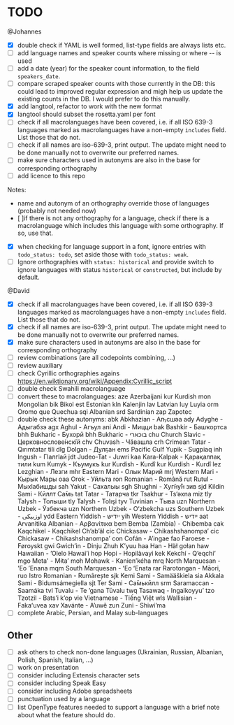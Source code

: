 # TODO

@Johannes

- [x] double check if YAML is well formed, list-type fields are always lists etc.
- [ ] add language names and speaker counts where missing or where -- is used
- [ ] add a date (year) for the speaker count information, to the field `speakers_date`.
- [ ] compare scraped speaker counts with those currently in the DB: this could lead to improved regular expression and migh help us update the existing counts in the DB. I would prefer to do this manually.
- [x] add langtool, refactor to work with the new format
- [x] langtool should subset the rosetta.yaml per font
- [ ] check if all macrolanguages have been covered, i.e. if all ISO 639-3 languages marked as macrolanguages have a non-empty `includes` field. List those that do not.
- [ ] check if all names are iso-639-3, print output. The update might need to be done manually not to overwrite our preferred names.
- [ ] make sure characters used in autonyms are also in the base for corresponding orthography
- [ ] add licence to this repo

Notes:

- name and autonym of an orthography override those of languages (probably not needed now)
- [ ]if there is not any orthography for a language, check if there is a macrolanguage which includes this language with some orthography. If so, use that.
- [x] when checking for language support in a font, ignore entries with `todo_status: todo`, set aside those with `todo_status: weak`. 
- [ ] Ignore orthographies with `status: historical` and provide switch to ignore languages with status `historical` or `constructed`, but include by default.

@David

- [x] check if all macrolanguages have been covered, i.e. if all ISO 639-3 languages marked as macrolanguages have a non-empty `includes` field. List those that do not.
- [x] check if all names are iso-639-3, print output. The update might need to be done manually not to overwrite our preferred names.
- [x] make sure characters used in autonyms are also in the base for corresponding orthography
- [ ] review combinations (are all codepoints combining, …)
- [ ] review auxiliary
- [ ] check Cyrillic orthographies agains https://en.wiktionary.org/wiki/Appendix:Cyrillic_script
- [ ] double check Swahili macrolanguage
- [ ] convert these to macrolanguages:
	aze Azerbaijani
	kur Kurdish
	mon Mongolian
	bik Bikol
	est Estonian
	kln Kalenjin
	lav Latvian
	luy Luyia
	orm Oromo
	que Quechua
	sqi Albanian
	srd Sardinian
	zap Zapotec
- [ ] double check these autonyms:
	abk Abkhazian - Аҧсшәа‎
	ady Adyghe - Адыгабзэ‎
	agx Aghul - Агъул‎
	ani Andi - Мицци‎
	bak Bashkir - Башҡортса‎
	bhh Bukharic - Бухорӣ
	bhh Bukharic - בוכארי
	chu Church Slavic - Церковнослове́нскїй
	chv Chuvash - Чӑвашла‎
	crh Crimean Tatar - Qırımtatar tili
	dlg Dolgan - Дулҕан
	ems Pacific Gulf Yupik - Sugpiaq
	inh Ingush - Гӏалгӏай‎
	jdt Judeo-Tat - Juwri
	kaa Kara-Kalpak - Қарақалпақ тили‎
	kum Kumyk - Къумукъ‎
	kur Kurdish - Kurdî
	kur Kurdish - Kurdî
	lez Lezghian - Лезги‎
	mhr Eastern Mari - Олык Марий‎
	mrj Western Mari - Кырык Мары‎
	oaa Orok - Уйльта
	ron Romanian - Română
	rut Rutul - Мыхӏабишды‎
	sah Yakut - Сахалыы‎
	sgh Shughni - Хуг̌ну̊н зив
	sjd Kildin Sami - Кӣллт Са̄мь
	tat Tatar - Татарча‎
	tkr Tsakhur - Ts‘əxna miz
	tly Talysh - Толыши
	tly Talysh - Tolışi‎
	tyv Tuvinian - Тыва‎
	uzn Northern Uzbek - Ўзбекча
	uzn Northern Uzbek - O‘zbekcha
	uzs Southern Uzbek - اوزبیکی
	ydd Eastern Yiddish - ייִדיש
	yih Western Yiddish - ייִדיש
	aat Arvanitika Albanian - Αρβανίτικα
	bem Bemba (Zambia) - Chibemba
	cak Kaqchikel - Kaqchikel Chʼabʼäl
	cic Chickasaw - Chikashshanompa’
	cic Chickasaw - Chikashshanompa’
	con Cofán - A’ingae
	fao Faroese - Føroyskt
	gwi Gwichʼin - Dinju Zhuh K’yuu
	haa Han - Häł gołan
	haw Hawaiian - ’Olelo Hawai’i
	hop Hopi - Hopilàvayi
	kek Kekchí - Q’eqchi’
	mgo Meta' - Mɨta’
	moh Mohawk - Kanien’kéha
	mrq North Marquesan - ’Eo ’Enana
	mqm South Marquesan - ʻEo ʻEnata
	rar Rarotongan - Māori,
	ruo Istro Romanian - Rumârește
	sjk Kemi Sami - Samääškiela
	sia Akkala Sami - Bidumsámegiella
	sjt Ter Sami - Са̄мькӣлл
	srm Saramaccan - Saamáka
	tvl Tuvalu - Te ’gana Tūvalu
	twq Tasawaq - Ingalkoyyu’
	tzo Tzotzil - Bats’i k’op
	vie Vietnamese - Tiếng Việt
	wls Wallisian - Fakaʻuvea
	xav Xavánte - A’uwẽ
	zun Zuni - Shiwiʼma
- [ ] complete Arabic, Persian, and Malay sub-languages

## Other

- [ ] ask others to check non-done languages (Ukrainian, Russian, Albanian, Polish, Spanish, Italian, …)
- [ ] work on presentation
- [ ] consider including Extensis character sets
- [ ] consider including Speak Easy
- [ ] consider including Adobe spreadsheets
- [ ] punctuation used by a language
- [ ] list OpenType features needed to support a language with a brief note about what the feature should do.